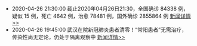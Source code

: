 - 2020-04-26 21:30:00  截止2020年04月26日21:30，全国确诊 84338 例，疑似 15 例，死亡 4642 例，治愈 78481 例，国外确诊 2855864 例  [新闻详情>>](https://github.com/AlbertGithubHome/ChineseVictory/blob/master/PneumoniaMap/20200426213000.jpg)
- 2020-04-26 19:45:00  武汉在院新冠肺炎患者清零！“常阳患者”无需治疗，传染性尚无定论，仍处于隔离观察中  [新闻详情>>](https://tech.sina.com.cn/roll/2020-04-26/doc-iircuyvh9962542.shtml)
